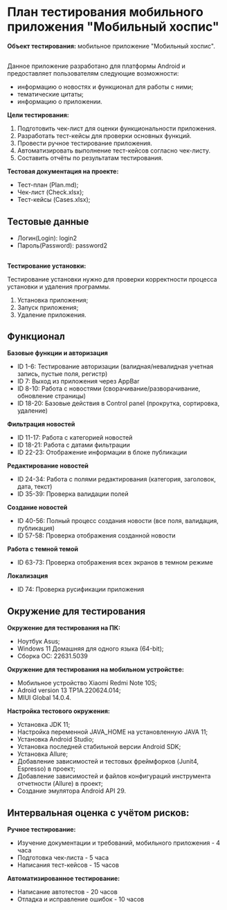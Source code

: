 # План тестирования мобильного приложения "Мобильный хоспис"

**Объект тестирования:** мобильное приложение "Мобильный хоспис".
##
Данное приложение разработано для платформы Android и предоставляет пользователям следующие возможности:
- информацию о новостях и функционал для работы с ними;
- тематические цитаты;
- информацию о приложении.

**Цели тестирования:**
1. Подготовить чек-лист для оценки функциональности приложения.
2. Разработать тест-кейсы для проверки основных функций.
3. Провести ручное тестирование приложения.
4. Автоматизировать выполнение тест-кейсов согласно чек-листу.
5. Составить отчёты по результатам тестирования.

**Тестовая документация на проекте:**
- Тест-план (Plan.md);
- Чек-лист (Check.xlsx);
- Тест-кейсы (Cases.xlsx);

## Тестовые данные
- Логин(Login): login2
- Пароль(Password): password2

##
  **Тестирование установки:**
  
Тестирование установки нужно для проверки корректности процесса установки и удаления программы.

1. Установка приложения;
2. Запуск приложения;
3. Удаление приложения.

## Функционал
**Базовые функции и авторизация**

- ID 1-6: Тестирование авторизации (валидная/невалидная учетная запись, пустые поля, регистр)
- ID 7: Выход из приложения через AppBar
- ID 8-10: Работа с новостями (сворачивание/разворачивание, обновление страницы)
- ID 18-20: Базовые действия в Control panel (прокрутка, сортировка, удаление)

**Фильтрация новостей**

- ID 11-17: Работа с категорией новостей
- ID 18-21: Работа с датами фильтрации
- ID 22-23: Отображение информации в блоке публикации

**Редактирование новостей**
- ID 24-34: Работа с полями редактирования (категория, заголовок, дата, текст)
- ID 35-39: Проверка валидации полей

**Создание новостей**

- ID 40-56: Полный процесс создания новости (все поля, валидация, публикация)
- ID 57-58: Проверка отображения созданной новости

**Работа с темной темой**

- ID 63-73: Проверка отображения всех экранов в темном режиме

**Локализация**

- ID 74: Проверка русификации приложения


 ## Окружение для тестирования 

**Окружение для тестирования на ПК:**
  
- Ноутбук Asus;
- Windows 11 Домашняя для одного языка (64-bit);
- Сборка ОС: 22631.5039

**Окружение для тестирования на мобильном устройстве:**

- Мобильное устройство Xiaomi Redmi Note 10S;
- Adroid version 13 TP1A.220624.014;
- MIUI Global 14.0.4.
  
**Настройка тестового окружения:**

- Установка JDK 11;
- Настройка переменной JAVA_HOME на установленную JAVA 11;
- Установка Android Studio;
- Установка последней стабильной версии Android SDK;
- Установка Allure;
- Добавление зависимостей и тестовых фреймфорков (Junit4, Espresso) в проект;
- Добавление зависимостей и файлов конфигураций инструмента отчетности (Allure) в проект;
- Создание эмулятора Android API 29.


## Интервальная оценка с учётом рисков:

**Ручное тестирование:**
- Изучение документации и требований, мобильного приложения - 4 часа
- Подготовка чек-листа - 5 часа
- Написания тест-кейсов - 15 часов

**Автоматизированное тестирование:**

- Написание автотестов - 20 часов
- Отладка и исправление ошибок - 10 часов